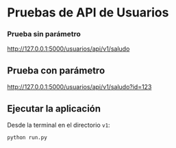
# Pruebas de API de Usuarios

### Prueba sin parámetro

http://127.0.0.1:5000/usuarios/api/v1/saludo

## Prueba con parámetro

http://127.0.0.1:5000/usuarios/api/v1/saludo?id=123

## Ejecutar la aplicación
Desde la terminal en el directorio `v1`:

```bash
python run.py 
